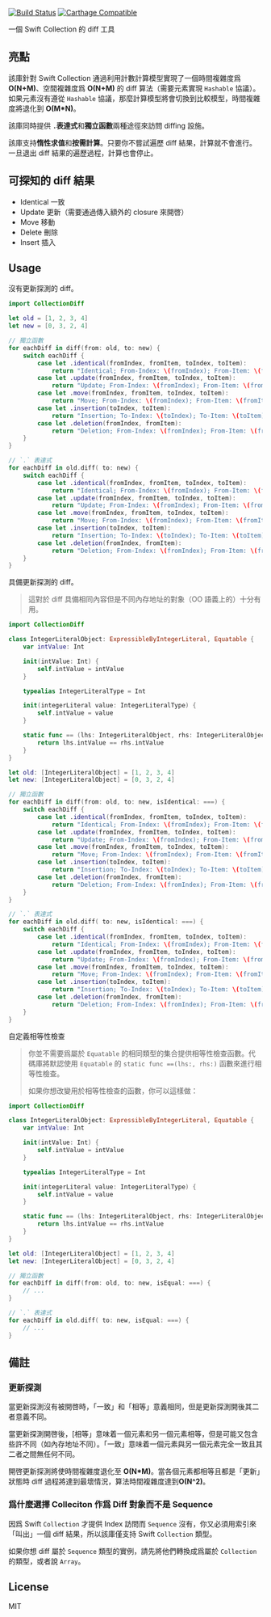 [![Build Status](https://travis-ci.com/WeZZard/CollectionDiff.svg?branch=master)](https://travis-ci.com/WeZZard/CollectionDiff)
[![Carthage Compatible](https://img.shields.io/badge/Carthage-compatible-4BC51D.svg?style=flat)](https://github.com/Carthage/Carthage)

一個 Swift Collection 的 diff 工具

## 亮點

該庫針對 Swift Collection 通過利用計數計算模型實現了一個時間複雜度爲 **O(N+M)**、空間複雜度爲 **O(N+M)** 的 diff 算法（需要元素實現 `Hashable` 協議）。如果元素沒有遵從 `Hashable` 協議，那麼計算模型將會切換到比較模型，時間複雜度將退化到 **O(M*N)**。

該庫同時提供 **`.`表達式**和**獨立函數**兩種途徑來訪問 diffing 設施。

該庫支持**惰性求值**和**按需計算**。只要你不嘗試遍歷 diff 結果，計算就不會進行。一旦退出 diff 結果的遍歷過程，計算也會停止。

## 可探知的 diff 結果

- Identical 一致
- Update 更新（需要通過傳入額外的 closure 來開啓）
- Move 移動
- Delete 刪除
- Insert 插入

## Usage

沒有更新探測的 diff。

```swift
import CollectionDiff

let old = [1, 2, 3, 4]
let new = [0, 3, 2, 4]

// 獨立函數
for eachDiff in diff(from: old, to: new) {
	switch eachDiff {
        case let .identical(fromIndex, fromItem, toIndex, toItem):
            return "Identical; From-Index: \(fromIndex); From-Item: \(fromItem); To-Index: \(toIndex); To-Item: \(toItem)"
        case let .update(fromIndex, fromItem, toIndex, toItem):
            return "Update; From-Index: \(fromIndex); From-Item: \(fromItem); To-Index: \(toIndex); To-Item: \(toItem)"
        case let .move(fromIndex, fromItem, toIndex, toItem):
            return "Move; From-Index: \(fromIndex); From-Item: \(fromItem); To-Index: \(toIndex); To-Item: \(toItem)"
        case let .insertion(toIndex, toItem):
            return "Insertion; To-Index: \(toIndex); To-Item: \(toItem)"
        case let .deletion(fromIndex, fromItem):
            return "Deletion; From-Index: \(fromIndex); From-Item: \(fromItem)"
	}
}

// `.` 表達式
for eachDiff in old.diff( to: new) {
	switch eachDiff {
        case let .identical(fromIndex, fromItem, toIndex, toItem):
            return "Identical; From-Index: \(fromIndex); From-Item: \(fromItem); To-Index: \(toIndex); To-Item: \(toItem)"
        case let .update(fromIndex, fromItem, toIndex, toItem):
            return "Update; From-Index: \(fromIndex); From-Item: \(fromItem); To-Index: \(toIndex); To-Item: \(toItem)"
        case let .move(fromIndex, fromItem, toIndex, toItem):
            return "Move; From-Index: \(fromIndex); From-Item: \(fromItem); To-Index: \(toIndex); To-Item: \(toItem)"
        case let .insertion(toIndex, toItem):
            return "Insertion; To-Index: \(toIndex); To-Item: \(toItem)"
        case let .deletion(fromIndex, fromItem):
            return "Deletion; From-Index: \(fromIndex); From-Item: \(fromItem)"
	}
}
```

具備更新探測的 diff。

> 這對於 diff 具備相同內容但是不同內存地址的對象（OO 語義上的）十分有用。

```swift
import CollectionDiff

class IntegerLiteralObject: ExpressibleByIntegerLiteral, Equatable {
	var intValue: Int

	init(intValue: Int) {
		self.intValue = intValue
	}

	typealias IntegerLiteralType = Int

	init(integerLiteral value: IntegerLiteralType) {
		self.intValue = value
	}

	static func == (lhs: IntegerLiteralObject, rhs: IntegerLiteralObject) -> Bool {
		return lhs.intValue == rhs.intValue
	}
}

let old: [IntegerLiteralObject] = [1, 2, 3, 4]
let new: [IntegerLiteralObject] = [0, 3, 2, 4]

// 獨立函數
for eachDiff in diff(from: old, to: new, isIdentical: ===) {
	switch eachDiff {
        case let .identical(fromIndex, fromItem, toIndex, toItem):
            return "Identical; From-Index: \(fromIndex); From-Item: \(fromItem); To-Index: \(toIndex); To-Item: \(toItem)"
        case let .update(fromIndex, fromItem, toIndex, toItem):
            return "Update; From-Index: \(fromIndex); From-Item: \(fromItem); To-Index: \(toIndex); To-Item: \(toItem)"
        case let .move(fromIndex, fromItem, toIndex, toItem):
            return "Move; From-Index: \(fromIndex); From-Item: \(fromItem); To-Index: \(toIndex); To-Item: \(toItem)"
        case let .insertion(toIndex, toItem):
            return "Insertion; To-Index: \(toIndex); To-Item: \(toItem)"
        case let .deletion(fromIndex, fromItem):
            return "Deletion; From-Index: \(fromIndex); From-Item: \(fromItem)"
	}
}

// `.` 表達式
for eachDiff in old.diff( to: new, isIdentical: ===) {
	switch eachDiff {
        case let .identical(fromIndex, fromItem, toIndex, toItem):
            return "Identical; From-Index: \(fromIndex); From-Item: \(fromItem); To-Index: \(toIndex); To-Item: \(toItem)"
        case let .update(fromIndex, fromItem, toIndex, toItem):
            return "Update; From-Index: \(fromIndex); From-Item: \(fromItem); To-Index: \(toIndex); To-Item: \(toItem)"
        case let .move(fromIndex, fromItem, toIndex, toItem):
            return "Move; From-Index: \(fromIndex); From-Item: \(fromItem); To-Index: \(toIndex); To-Item: \(toItem)"
        case let .insertion(toIndex, toItem):
            return "Insertion; To-Index: \(toIndex); To-Item: \(toItem)"
        case let .deletion(fromIndex, fromItem):
            return "Deletion; From-Index: \(fromIndex); From-Item: \(fromItem)"
	}
}
```

自定義相等性檢查

> 你並不需要爲屬於 `Equatable` 的相同類型的集合提供相等性檢查函數。代碼庫將默認使用 `Equatable` 的 `static func ==(lhs:, rhs:)` 函數來進行相等性檢查。
>
> 如果你想改變用於相等性檢查的函數，你可以這樣做：


```swift
import CollectionDiff

class IntegerLiteralObject: ExpressibleByIntegerLiteral, Equatable {
	var intValue: Int

	init(intValue: Int) {
		self.intValue = intValue
	}

	typealias IntegerLiteralType = Int

	init(integerLiteral value: IntegerLiteralType) {
		self.intValue = value
	}

	static func == (lhs: IntegerLiteralObject, rhs: IntegerLiteralObject) -> Bool {
		return lhs.intValue == rhs.intValue
	}
}

let old: [IntegerLiteralObject] = [1, 2, 3, 4]
let new: [IntegerLiteralObject] = [0, 3, 2, 4]

// 獨立函數
for eachDiff in diff(from: old, to: new, isEqual: ===) {
	// ...
}

// `.` 表達式
for eachDiff in old.diff( to: new, isEqual: ===) {
	// ...
}
```

## 備註

### 更新探測

當更新探測沒有被開啓時，「一致」和「相等」意義相同，但是更新探測開後其二者意義不同。

當更新探測開啓後，[相等」意味着一個元素和另一個元素相等，但是可能又包含些許不同（如內存地址不同）。「一致」意味着一個元素與另一個元素完全一致且其二者之間無任何不同。

開啓更新探測將使時間複雜度退化至 **O(N*M)**。當各個元素都相等且都是「更新」狀態時 diff 過程將達到最壞情況，算法時間複雜度達到**O(N^2)**。

### 爲什麼選擇 Colleciton 作爲 Diff 對象而不是 Sequence

因爲 Swift `Collection` 才提供 Index 訪問而 `Sequence` 沒有，你又必須用索引來「叫出」一個 diff 結果，所以該庫僅支持 Swift `Collection` 類型。

如果你想 diff 屬於 `Sequence` 類型的實例，請先將他們轉換成爲屬於 `Collection` 的類型，或者說 `Array`。

## License

MIT

